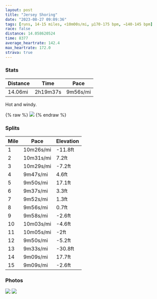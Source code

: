 ```yaml
---
layout: post
title: "Jersey Shoring"
date: "2023-08-27 09:09:36"
tags: [runs, 14-15 miles, <10m00s/mi, μ170-175 bpm, →140-145 bpm]
race: false
distance: 14.058620524
time: 8377
average_heartrate: 142.4
max_heartrate: 172.0
strava: true
---
```


### Stats

| Distance | Time | Pace |
|----------|------|------|
|14.06mi|2h19m37s|9m56s/mi|

Hot and windy.

{% raw %}
<img src='https://maps.googleapis.com/maps/api/staticmap?maptype=roadmap&path=enc:ecgtFvyvbMZ}A|@sH\MdBh@z@JbHnBdKbC~DlAxAZlBn@hDv@f\pIrI~BzBd@zAh@`EjAtAXb@K`BZ~A\fBn@pBf@xXnGpB`@z@`@rAZjAHnAZ~Cd@pM|BjJjBl@RjJ`Bhe@hKbARPCHH\Bx@ZjBb@rJrBhDp@lD~@HD@HCl@`@VBHM~@MT_@fDChAE^@HRHvDr@nD~@~Cb@^iETaB@{@ZC~TzDdHhAvAr@~@VjKhBbAr@lFfAC`@H^\`@~BX`Dv@x@BDe@C?AFDHEIBVIbBMn@KVeAKDH`KtAV?VeDHc@E@MdCK~@Ob@aGpKiCbFu@lAq@rAmArBm@nA_A|A}AbDqCjF]v@y@hAaEvHSh@@\DDEe@Lm@|CqFj@qAPiBZyFReBPaAZeEDaATkBd@yFXeCf@oHZ{Cb@uBF_BEw@Ds@EEoF{@kA}@qLmBuAw@sASo@UiIyAeDi@q@EyHsAi@SOSIDCIBA]DCGHGXDDH?d@?EHCXDQDCHm@lIETQDc@KwD_A[O}AYiAe@kAQ_@OCEXeCJcBJq@\aAA[e@W?u@OG}A[cD{@{K}BuBg@_@OgASIH}@[wDaAaHqAgEiAyE_AoFqAeEs@sCq@}H_ByFeAmDi@kH}AcAIqF}@yCaAgEo@wJgCc@EiNeDcBk@cAMq@S{@@sB_@sC_Aa@UkJ{Bc@Qk@I[QqFkAyH}BuDaA_Ce@sEqAuAW_D}@SMiLsCmAc@eAS{C{@mEaAyAe@}D}@sF{Aw@KwEyA{AYu@AkAYU@`@L|AT\IR@dBd@FCCGO@kCYiBa@w@Gg@K{@?aH]w@c@e@Ak@ImG_@oIqAQKsCm@g@Wa@J{@GUJmB[q@CaBT{@ZS@cAMmFqAg@EwBi@iAQIMMe@MI_G_AkFoAq@GaBe@mBYe@Kc@Y]@BDCAGMk@ShAL~Bz@xFdAbA\|@Nh@RpANtAVlCj@j@VDXNRpCl@`BTr@VR@nA^v@Jf@?rA_@bAQ`ABx@Rx@JZQl@J^OX@Z`@\LjAFdFhAp@BhAPdAThEPzBTXFVN|CP~@L`CHvDl@j@@h@RlAZxBb@^P|@P~Af@f@DnA\j@XnBVxChAfAJdCv@`Cj@XNf@BiAQ}Bu@[?i@Iy@USOgACo@Me@_@q@Wt@BR}@Hw@&key=AIzaSyC1MId7bFpkLXNAaYhBSTb8jLyiSqzbDtM&size=800x800&markers=color:yellow|label:S|40.18243,-74.01388&markers=color:green|label:F|40.18171999999996,-74.01111000000004'>
{% endraw %}

### Splits

| Mile | Pace | Elevation |
|------|------|-----------|
|1|10m26s/mi|-11.8ft|
|2|10m31s/mi|7.2ft|
|3|10m29s/mi|-7.2ft|
|4|9m47s/mi|4.6ft|
|5|9m50s/mi|17.1ft|
|6|9m37s/mi|3.3ft|
|7|9m52s/mi|1.3ft|
|8|9m56s/mi|0.7ft|
|9|9m58s/mi|-2.6ft|
|10|10m03s/mi|-4.6ft|
|11|10m05s/mi|-2ft|
|12|9m50s/mi|-5.2ft|
|13|9m33s/mi|-30.8ft|
|14|9m09s/mi|17.7ft|
|15|9m09s/mi|-2.6ft|

### Photos
<img src='https://dgtzuqphqg23d.cloudfront.net/Ldh69ZMH0J_4vBfkA4Y594wFRe5xKUcXA4dJ4GqXoXs-600x768.jpg'>

<img src='https://dgtzuqphqg23d.cloudfront.net/3RRnFuN9TEtIfMFbPAwHKYAH5GYfCmMbPWHh502oDuI-576x768.jpg'>
